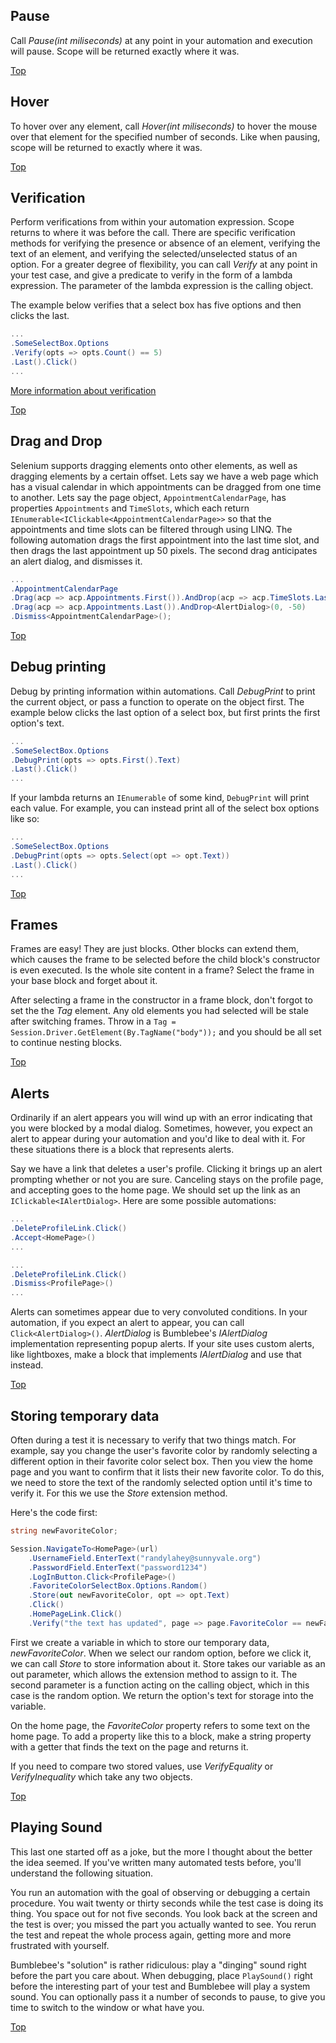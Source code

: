 ## Pause

Call *Pause(int miliseconds)* at any point in your automation and execution will pause. Scope will be returned exactly where it was.

[Top](./conveniences)

## Hover

To hover over any element, call *Hover(int miliseconds)* to hover the mouse over that element for the specified number of seconds. Like when pausing, scope will be returned to exactly where it was.

[Top](./conveniences)

## Verification

Perform verifications from within your automation expression. Scope returns to where it was before the call. There are specific verification methods for verifying the presence or absence of an element, verifying the text of an element, and verifying the selected/unselected status of an option. For a greater degree of flexibility, you can call *Verify* at any point in your test case, and give a predicate to verify in the form of a lambda expression. The parameter of the lambda expression is the calling object.

The example below verifies that a select box has five options and then clicks the last.

```c#
...
.SomeSelectBox.Options
.Verify(opts => opts.Count() == 5)
.Last().Click()
...
```
[More information about verification](./verification)

[Top](./conveniences)

## Drag and Drop

Selenium supports dragging elements onto other elements, as well as dragging elements by a certain offset. Lets say we have a web page which has a visual calendar in which appointments can be dragged from one time to another. Lets say the page object, `AppointmentCalendarPage`, has properties `Appointments` and `TimeSlots`, which each return `IEnumerable<IClickable<AppointmentCalendarPage>>` so that the appointments and time slots can be filtered through using LINQ. The following automation drags the first appointment into the last time slot, and then drags the last appointment up 50 pixels. The second drag anticipates an alert dialog, and dismisses it.

```c#
...
.AppointmentCalendarPage
.Drag(acp => acp.Appointments.First()).AndDrop(acp => acp.TimeSlots.Last())
.Drag(acp => acp.Appointments.Last()).AndDrop<AlertDialog>(0, -50)
.Dismiss<AppointmentCalendarPage>();
```

[Top](./conveniences)

## Debug printing

Debug by printing information within automations. Call *DebugPrint* to print the current object, or pass a function to operate on the object first. The example below clicks the last option of a select box, but first prints the first option's text.

```c#
...
.SomeSelectBox.Options
.DebugPrint(opts => opts.First().Text)
.Last().Click()
...
```

If your lambda returns an `IEnumerable` of some kind, `DebugPrint` will print each value. For example, you can instead print all of the select box options like so:

```c#
...
.SomeSelectBox.Options
.DebugPrint(opts => opts.Select(opt => opt.Text))
.Last().Click()
...
```

[Top](./conveniences)

## Frames

Frames are easy! They are just blocks. Other blocks can extend them, which causes the frame to be selected before the child block's constructor is even executed. Is the whole site content in a frame? Select the frame in your base block and forget about it.

After selecting a frame in the constructor in a frame block, don't forgot to set the the *Tag* element. Any old elements you had selected will be stale after switching frames. Throw in a `Tag = Session.Driver.GetElement(By.TagName("body"));` and you should be all set to continue nesting blocks.

[Top](./conveniences)

## Alerts

Ordinarily if an alert appears you will wind up with an error indicating that you were blocked by a modal dialog. Sometimes, however, you expect an alert to appear during your automation and you'd like to deal with it. For these situations there is a block that represents alerts.

Say we have a link that deletes a user's profile. Clicking it brings up an alert prompting whether or not you are sure. Canceling stays on the profile page, and accepting goes to the home page. We should set up the link as an `IClickable<IAlertDialog>`. Here are some possible automations:

```c#
...
.DeleteProfileLink.Click()
.Accept<HomePage>()
...
```

```c#
...
.DeleteProfileLink.Click()
.Dismiss<ProfilePage>()
...
```

Alerts can sometimes appear due to very convoluted conditions. In your automation, if you expect an alert to appear, you can call `Click<AlertDialog>()`. *AlertDialog* is Bumblebee's *IAlertDialog* implementation representing popup alerts. If your site uses custom alerts, like lightboxes, make a block that implements *IAlertDialog* and use that instead.

[Top](./conveniences)

## Storing temporary data

Often during a test it is necessary to verify that two things match. For example, say you change the user's favorite color by randomly selecting a different option in their favorite color select box. Then you view the home page and you want to confirm that it lists their new favorite color. To do this, we need to store the text of the randomly selected option until it's time to verify it. For this we use the *Store* extension method.

Here's the code first:

```c#
string newFavoriteColor;

Session.NavigateTo<HomePage>(url)
    .UsernameField.EnterText("randylahey@sunnyvale.org")
    .PasswordField.EnterText("password1234")
    .LogInButton.Click<ProfilePage>()
    .FavoriteColorSelectBox.Options.Random()
    .Store(out newFavoriteColor, opt => opt.Text)
    .Click()
    .HomePageLink.Click()
    .Verify("the text has updated", page => page.FavoriteColor == newFavoriteColor);
```

First we create a variable in which to store our temporary data, *newFavoriteColor*. When we select our random option, before we click it, we can call *Store* to store information about it. Store takes our variable as an out parameter, which allows the extension method to assign to it. The second parameter is a function acting on the calling object, which in this case is the random option. We return the option's text for storage into the variable.

On the home page, the *FavoriteColor* property refers to some text on the home page. To add a property like this to a block, make a string property with a getter that finds the text on the page and returns it.

If you need to compare two stored values, use *VerifyEquality* or *VerifyInequality* which take any two objects.

[Top](./conveniences)

## Playing Sound

This last one started off as a joke, but the more I thought about the better the idea seemed. If you've written many automated tests before, you'll understand the following situation.

You run an automation with the goal of observing or debugging a certain procedure. You wait twenty or thirty seconds while the test case is doing its thing. You space out for not five seconds. You look back at the screen and the test is over; you missed the part you actually wanted to see. You rerun the test and repeat the whole process again, getting more and more frustrated with yourself.

Bumblebee's "solution" is rather ridiculous: play a "dinging" sound right before the part you care about. When debugging, place `PlaySound()` right before the interesting part of your test and Bumblebee will play a system sound. You can optionally pass it a number of seconds to pause, to give you time to switch to the window or what have you.

[Top](./conveniences)

